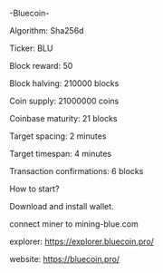 -Bluecoin-


Algorithm: Sha256d

Ticker: BLU

Block reward: 50

Block halving: 210000 blocks

Coin supply: 21000000 coins

Coinbase maturity: 21 blocks

Target spacing: 2 minutes

Target timespan: 4 minutes

Transaction confirmations: 6 blocks




How to start?

Download and install wallet.

connect miner to mining-blue.com



explorer: https://explorer.bluecoin.pro/



website: https://bluecoin.pro/
